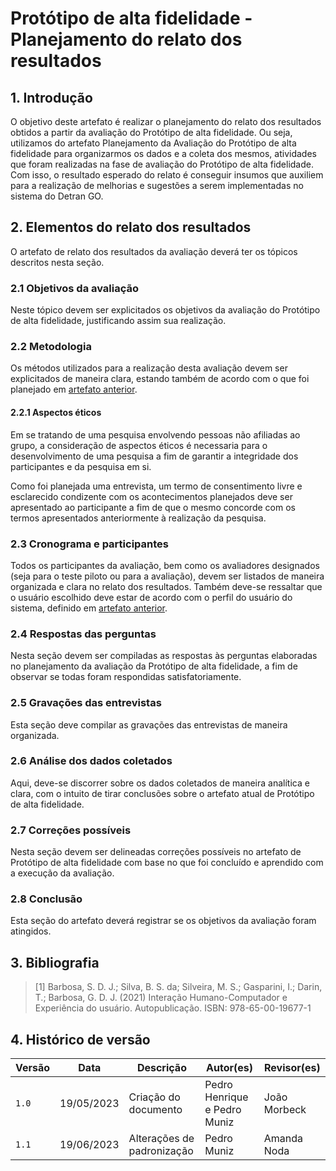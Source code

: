 # Protótipo de alta fidelidade - Planejamento do relato dos resultados

## 1. Introdução

O objetivo deste artefato é realizar o planejamento do relato dos resultados obtidos a partir da avaliação do Protótipo de alta fidelidade. Ou seja, utilizamos do artefato Planejamento da Avaliação do Protótipo de alta fidelidade para organizarmos os dados e a coleta dos mesmos, atividades que foram realizadas na fase de avaliação do Protótipo de alta fidelidade. Com isso, o resultado esperado do relato é conseguir insumos que auxiliem para a realização de melhorias e sugestões a serem implementadas no sistema do Detran GO.

## 2. Elementos do relato dos resultados

O artefato de relato dos resultados da avaliação deverá ter os tópicos descritos nesta seção.

### 2.1 Objetivos da avaliação

Neste tópico devem ser explicitados os objetivos da avaliação do Protótipo de alta fidelidade, justificando assim sua realização.

### 2.2 Metodologia

Os métodos utilizados para a realização desta avaliação devem ser explicitados de maneira clara, estando também de acordo com o que foi planejado em [artefato anterior](./planejamentoAvaliacao.md).

#### 2.2.1 Aspectos éticos

Em se tratando de uma pesquisa envolvendo pessoas não afiliadas ao grupo, a consideração de aspectos éticos é necessaria para o desenvolvimento de uma pesquisa a fim de garantir a integridade dos participantes e da pesquisa em si.

Como foi planejada uma entrevista, um termo de consentimento livre e esclarecido condizente com os acontecimentos planejados deve ser apresentado ao participante a fim de que o mesmo concorde com os termos apresentados anteriormente à realização da pesquisa.

### 2.3 Cronograma e participantes

Todos os participantes da avaliação, bem como os avaliadores designados (seja para o teste piloto ou para a avaliação), devem ser listados de maneira organizada e clara no relato dos resultados. Também deve-se ressaltar que o usuário escolhido deve estar de acordo com o perfil do usuário do sistema, definido em [artefato anterior](./../../../analise_requisitos/perfilUsuario.md).

### 2.4 Respostas das perguntas

Nesta seção devem ser compiladas as respostas às perguntas elaboradas no planejamento da avaliação da Protótipo de alta fidelidade, a fim de observar se todas foram respondidas satisfatoriamente.

### 2.5 Gravações das entrevistas

Esta seção deve compilar as gravações das entrevistas de maneira organizada.

### 2.6 Análise dos dados coletados

Aqui, deve-se discorrer sobre os dados coletados de maneira analítica e clara, com o intuito de tirar conclusões sobre o artefato atual de Protótipo de alta fidelidade.

### 2.7 Correções possíveis

Nesta seção devem ser delineadas correções possíveis no artefato de Protótipo de alta fidelidade com base no que foi concluído e aprendido com a execução da avaliação.

### 2.8 Conclusão

Esta seção do artefato deverá registrar se os objetivos da avaliação foram atingidos.

## 3. Bibliografia

> [1] Barbosa, S. D. J.; Silva, B. S. da; Silveira, M. S.; Gasparini, I.; Darin, T.; Barbosa, G. D. J. (2021) Interação Humano-Computador e Experiência do usuário. Autopublicação. ISBN: 978-65-00-19677-1

## 4. Histórico de versão
| Versão | Data       | Descrição            | Autor(es)   | Revisor(es)    |
|--------|------------|----------------------|-------------|----------------|
| `1.0`  | 19/05/2023 | Criação do documento | Pedro Henrique e Pedro Muniz | João Morbeck |
| `1.1`  | 19/06/2023 | Alterações de padronização | Pedro Muniz | Amanda Noda |
